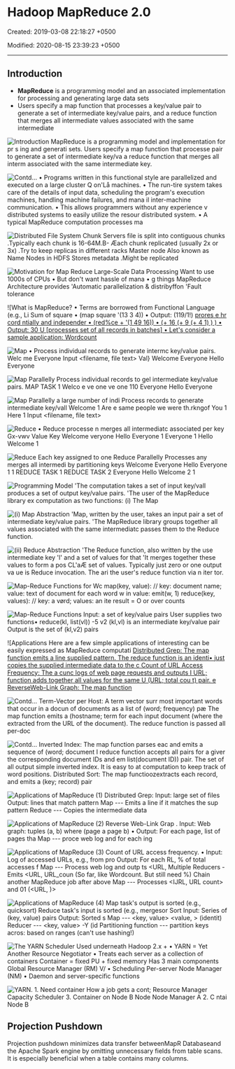 # Hadoop MapReduce 2.0

Created: 2019-03-08 22:18:27 +0500

Modified: 2020-08-15 23:39:23 +0500

---

## Introduction
-   **MapReduce** is a programming model and an associated implementation for processing and generating large data sets
-   Users specify a map function that processes a key/value pair to generate a set of intermediate key/value pairs, and a reduce function that merges all intermediate values associated with the same intermediate

![Introduction MapReduce is a programming model and implementation for pr s ing and generati sets. Users specify a map function that processe pair to generate a set of intermediate key/va a reduce function that merges all interm associated with the same intermediate key. ](../../../media/Technologies-Apache-Hadoop-MapReduce-2.0-image1.png)

![Contd... • Programs written in this functional style are parallelized and executed on a large cluster Q on'Lå machines. • The run-tire system takes care of the details of input data, scheduling the program's execution machines, handling machine failures, and mana il inter-machine communication. • This allows programmers without any experience v distributed systems to easily utilize the resour distributed system. • A typical MapReduce computation processes ma ](../../../media/Technologies-Apache-Hadoop-MapReduce-2.0-image2.png)

![Distributed File System Chunk Servers file is split into contiguous chunks .TypicaIly each chunk is 16-64M.B- Æach chunk replicated (usually 2x or 3x) .Try to keep replicas in different racks Master node Also known as Name Nodes in HDFS Stores metadata .Might be replicated ](../../../media/Technologies-Apache-Hadoop-MapReduce-2.0-image3.png)

![Motivation for Map Reduce Large-Scale Data Processing Want to use 1000s of CPUs • But don't want hassle of mana • g things MapReduce Architecture provides 'Automatic parallelization & distribyffon 'Fault tolerance ](../../../media/Technologies-Apache-Hadoop-MapReduce-2.0-image4.png)

![What is MapReduce? • Terms are borrowed from Functional Language (e.g., Li Sum of square • (map square '(13 3 4)) • Output: (119/1!) [prores e hr cord ntially and independer • (red%ce + '(1 49 16)) • (+ 16 (+ 9 (+ 4 1) ) ) • Output: 30 U [processes set of all records in batches] • Let's consider a sample application: Wordcount ](../../../media/Technologies-Apache-Hadoop-MapReduce-2.0-image5.png)

![Map • Process individual records to generate intermc key/value pairs. Welc me Everyone Input <filename, file text> Val} Welcome Everyone Hello Everyone ](../../../media/Technologies-Apache-Hadoop-MapReduce-2.0-image6.png)

![Map Parallelly Process individual records to gel intermediate key/value pairs. MAP TASK 1 Welco e ve one ve one 110 Everyone Hello Everyone ](../../../media/Technologies-Apache-Hadoop-MapReduce-2.0-image7.png)

![Map Parallelly a large number of indi Process records to generate intermediate key/vall Welcome 1 Are e same people we were th.rkngof You 1 Here 1 Input <filename, file text> ](../../../media/Technologies-Apache-Hadoop-MapReduce-2.0-image8.png)

![Reduce • Reduce processe n merges all intermediatc associated per key Gx-vwv Value Key Welcome veryone Hello Everyone 1 Everyone 1 Hello Welcome 1 ](../../../media/Technologies-Apache-Hadoop-MapReduce-2.0-image9.png)

![Reduce Each key assigned to one Reduce Parallelly Processes any merges all intermedi by partitioning keys Welcome Everyone Hello Everyone 1 1 REDUCE TASK 1 REDUCE TASK 2 Everyone Hello Welcome 2 1 ](../../../media/Technologies-Apache-Hadoop-MapReduce-2.0-image10.png)

![Programming Model 'The computation takes a set of input key/vall produces a set of output key/value pairs. 'The user of the MapReduce library ex computation as two functions: (i) The Map ](../../../media/Technologies-Apache-Hadoop-MapReduce-2.0-image11.png)

![(i) Map Abstraction 'Map, written by the user, takes an input pair a set of intermediate key/value pairs. 'The MapReduce library groups together all values associated with the same intermediatc passes them to the Reduce function. ](../../../media/Technologies-Apache-Hadoop-MapReduce-2.0-image12.png)

![(ii) Reduce Abstraction 'The Reduce function, also written by the use intermediate key 'l' and a set of values for that 'It merges together these values to form a pos CL'aÆ set of values. Typically just zero or one output va ue is Reduce invocation. The ari the user's reduce function via n iter tor. ](../../../media/Technologies-Apache-Hadoop-MapReduce-2.0-image13.png)

![Map-Reduce Functions for Wc map(key, value): // key: document name; value: text of document for each word w in value: emit(w, 1) reduce(key, values): // key: a vørd; values: an ite result = O or over counts ](../../../media/Technologies-Apache-Hadoop-MapReduce-2.0-image14.png)

![Map-Reduce Functions Input: a set of key/value pairs User supplies two functions• reduce(kl, list(vl)) -5 v2 (kl,vl) is an intermediate key/value pair Output is the set of (kl,v2) pairs ](../../../media/Technologies-Apache-Hadoop-MapReduce-2.0-image15.png)

![Applications Here are a few simple applications of interesting can be easily expressed as MapReduce computati [Distributed Grep: The map function emits a line supplied pattern. The reduce function is an identi• just copies the supplied intermediate data to the c Count of URL Access Frequency: The a cunc logs of web page requests and outputs I URL; function adds together all values for the same U (URL; total cou t) pair. e ReverseWeb-Link Graph: The map function ](../../../media/Technologies-Apache-Hadoop-MapReduce-2.0-image16.png)

![Contd... Term-Vector per Host: A term vector surr most important words that occur in a docun of documents as a list of (word; frequency) pæ The map function emits a (hostname; term for each input document (where the extracted from the URL of the document). The reduce function is passed all per-doc ](../../../media/Technologies-Apache-Hadoop-MapReduce-2.0-image17.png)

![Contd... Inverted Index: The map function parses eac and emits a sequence of (word; document I reduce function accepts all pairs for a giver the corresponding document IDs and em list(document ID)) pair. The set of all output simple inverted index. It is easy to at computation to keep track of word positions. Distributed Sort: The map functioozextracts each record, and emits a (key; record) pair ](../../../media/Technologies-Apache-Hadoop-MapReduce-2.0-image18.png)

![Applications of MapReduce (1) Distributed Grep: Input: large set of files Output: lines that match pattern Map --- Emits a line if it matches the sup pattern Reduce --- Copies the intermediate data ](../../../media/Technologies-Apache-Hadoop-MapReduce-2.0-image19.png)

![Applications of MapReduce (2) Reverse Web-Link Grap . Input: Web graph: tuples (a, b) where (page a page b) • Output: For each page, list of pages tha Map --- proce web log and for each ing ](../../../media/Technologies-Apache-Hadoop-MapReduce-2.0-image20.png)

![Applications of MapReduce (3) Count of URL access frequency. • Input: Log of accessed URLs, e.g., from pro Output: For each RL, % of total accesses f Map --- Process web log and outp ts <URL, Multiple Reducers - Emits <URL, URL_coun (So far, like Wordcount. But still need %) Chain another MapReduce job after above Map --- Processes <IJRL, URL count> and 01 (<URL, )> ](../../../media/Technologies-Apache-Hadoop-MapReduce-2.0-image21.png)

![Applications of MapReduce (4) Map task's output is sorted (e.g., quicksort) Reduce task's input is sorted (e.g., mergesor Sort Input: Series of (key, value) pairs Output: Sorted <value>s Map --- <key, value> <value, > (identit) Reducer --- <key, value> -Y (id Partitioning function --- partition keys acros: based on ranges (can't use hashing!) ](../../../media/Technologies-Apache-Hadoop-MapReduce-2.0-image22.png)

![The YARN Scheduler Used underneath Hadoop 2.x + • YARN = Yet Another Resource Negotiator • Treats each server as a collection of containers Container = fixed PU + fixed memory Has 3 main components Global Resource Manager (RM) V/ • Scheduling Per-server Node Manager (NM) • Daemon and server-specific functions ](../../../media/Technologies-Apache-Hadoop-MapReduce-2.0-image23.png)

![YARN. 1. Need container How a job gets a cont; Resource Manager Capacity Scheduler 3. Container on Node B Node Node Manager A 2. C ntai Node B ](../../../media/Technologies-Apache-Hadoop-MapReduce-2.0-image24.png)

## Projection Pushdown

Projection pushdown minimizes data transfer betweenMapR Databaseand the Apache Spark engine by omitting unnecessary fields from table scans. It is especially beneficial when a table contains many columns.












